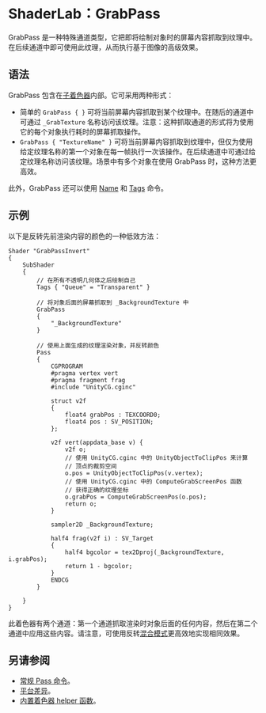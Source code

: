 # ShaderLab：GrabPass

GrabPass 是一种特殊通道类型，它把即将绘制对象时的屏幕内容抓取到纹理中。在后续通道中即可使用此纹理，从而执行基于图像的高级效果。

## 语法

GrabPass 包含在[子着色器](SL-SubShader.html)内部。它可采用两种形式：

* 简单的 `GrabPass { }` 可将当前屏幕内容抓取到某个纹理中。在随后的通道中可通过 `_GrabTexture` 名称访问该纹理。注意：这种抓取通道的形式将为使用它的每个对象执行耗时的屏幕抓取操作。
* `GrabPass { "TextureName" }` 可将当前屏幕内容抓取到纹理中，但仅为使用给定纹理名称的第一个对象在每一帧执行一次该操作。在后续通道中可通过给定纹理名称访问该纹理。场景中有多个对象在使用 GrabPass 时，这种方法更高效。

此外，GrabPass 还可以使用 [Name](SL-Name.html) 和 [Tags](SL-PassTags.html) 命令。


## 示例


以下是反转先前渲染内容的颜色的一种低效方法：


````
Shader "GrabPassInvert"
{
    SubShader
    {
        // 在所有不透明几何体之后绘制自己
        Tags { "Queue" = "Transparent" }

        // 将对象后面的屏幕抓取到 _BackgroundTexture 中
        GrabPass
        {
            "_BackgroundTexture"
        }

        // 使用上面生成的纹理渲染对象，并反转颜色
        Pass
        {
            CGPROGRAM
            #pragma vertex vert
            #pragma fragment frag
            #include "UnityCG.cginc"

            struct v2f
            {
                float4 grabPos : TEXCOORD0;
                float4 pos : SV_POSITION;
            };

            v2f vert(appdata_base v) {
                v2f o;
                // 使用 UnityCG.cginc 中的 UnityObjectToClipPos 来计算
                // 顶点的裁剪空间
                o.pos = UnityObjectToClipPos(v.vertex);
                // 使用 UnityCG.cginc 中的 ComputeGrabScreenPos 函数
                // 获得正确的纹理坐标
                o.grabPos = ComputeGrabScreenPos(o.pos);
                return o;
            }

            sampler2D _BackgroundTexture;

            half4 frag(v2f i) : SV_Target
            {
                half4 bgcolor = tex2Dproj(_BackgroundTexture, i.grabPos);
                return 1 - bgcolor;
            }
            ENDCG
        }

    }
}
````


此着色器有两个通道：第一个通道抓取渲染时对象后面的任何内容，然后在第二个通道中应用这些内容。请注意，可使用反转[混合模式](SL-Blend.html)更高效地实现相同效果。


## 另请参阅


* [常规 Pass 命令](SL-Pass.html)。
* [平台差异](SL-PlatformDifferences.html)。
* [内置着色器 helper 函数](SL-BuiltinFunctions.html)。

